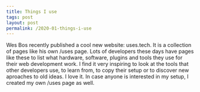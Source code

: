 ```yaml
---
title: Things I use
tags: post
layout: post
permalink: /2020-01-things-i-use
---
```


Wes Bos recently published a cool new website: uses.tech. It is a collection of pages like his own /uses page. Lots of developers these days have pages like these to list what hardware, software, plugins and tools they use for their web development work. I find it very inspiring to look at the tools that other developers use, to learn from, to copy their setup or to discover new aproaches to old ideas. I love it. In case anyone is interested in my setup, I created my own /uses page as well.
